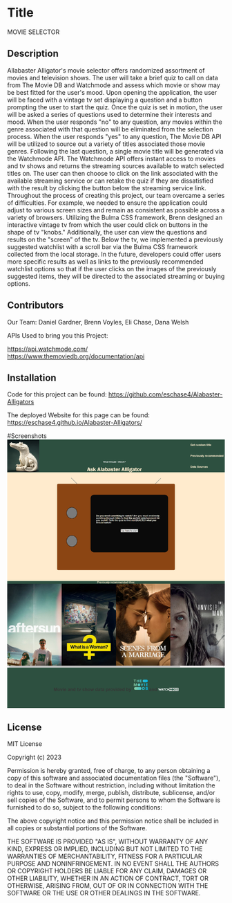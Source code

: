 # Title
MOVIE SELECTOR

## Description

Allabaster Alligator's movie selector offers randomized assortment of movies and television shows. The user will take a brief quiz to call on data from The Movie DB and Watchmode and assess which movie or show may be best fitted for the user's mood. Upon opening the application, the user will be faced with a vintage tv set displaying a question and a button prompting the user to start the quiz. Once the quiz is set in motion, the user will be asked a series of questions used to determine their interests and mood. When the user responds "no" to any question, any movies within the genre associated with that question will be eliminated from the selection process. When the user responds "yes" to any question, The Movie DB API will be utilized to source out a variety of titles associated those movie genres. Following the last question, a single movie title will be generated via the Watchmode API. The Watchmode API offers instant access to movies and tv shows and returns the streaming sources available to watch selected titles on. The user can then choose to click on the link associated with the available streaming service or can retake the quiz if they are dissatisfied with the result by clicking the button below the streaming service link.
Throughout the process of creating this project, our team overcame a series of difficulties. For example, we needed to ensure the application could adjust to various screen sizes and remain as consistent as possible across a variety of browsers. Utilizing the Bulma CSS framework, Brenn designed an interactive vintage tv from which the user could click on buttons in the shape of tv "knobs." Additionally, the user can view the questions and results on the "screen" of the tv. Below the tv, we implemented a previously suggested watchlist with a scroll bar via the Bulma CSS framework collected from the local storage.
In the future, developers could offer users more specific results as well as links to the previously recommended watchlist options so that if the user clicks on the images of the previously suggested items, they will be directed to the associated streaming or buying options.

## Contributors
Our Team:
Daniel Gardner, Brenn Voyles, Eli Chase, Dana Welsh

APIs Used to bring you this Project:

https://api.watchmode.com/
https://www.themoviedb.org/documentation/api

## Installation

Code for this project can be found: https://github.com/eschase4/Alabaster-Alligators

The deployed Website for this page can be found: https://eschase4.github.io/Alabaster-Alligators/

#Screenshots
![Alabaster Alligators Screenshot](./develop/images/webpage-screenshot.png)

## License

MIT License

Copyright (c) 2023

Permission is hereby granted, free of charge, to any person obtaining a copy
of this software and associated documentation files (the "Software"), to deal
in the Software without restriction, including without limitation the rights
to use, copy, modify, merge, publish, distribute, sublicense, and/or sell
copies of the Software, and to permit persons to whom the Software is
furnished to do so, subject to the following conditions:

The above copyright notice and this permission notice shall be included in all
copies or substantial portions of the Software.

THE SOFTWARE IS PROVIDED "AS IS", WITHOUT WARRANTY OF ANY KIND, EXPRESS OR
IMPLIED, INCLUDING BUT NOT LIMITED TO THE WARRANTIES OF MERCHANTABILITY,
FITNESS FOR A PARTICULAR PURPOSE AND NONINFRINGEMENT. IN NO EVENT SHALL THE
AUTHORS OR COPYRIGHT HOLDERS BE LIABLE FOR ANY CLAIM, DAMAGES OR OTHER
LIABILITY, WHETHER IN AN ACTION OF CONTRACT, TORT OR OTHERWISE, ARISING FROM,
OUT OF OR IN CONNECTION WITH THE SOFTWARE OR THE USE OR OTHER DEALINGS IN THE
SOFTWARE.
